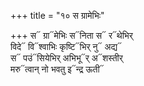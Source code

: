 +++
title = "१० स ग्रामेभिः"

+++
स᳓ ग्रा᳓मेभिः स᳓निता स᳓ र᳓थेभिर्  
विदे᳓ वि᳓श्वाभिः कृष्टि᳓भिर् नु᳓ अद्य᳓  
स᳓ पउं᳓सियेभिर् अभिभू᳓र् अ᳓शस्तीर्  
मरु᳓त्वान् नो भवतु इ᳓न्द्र ऊती᳓